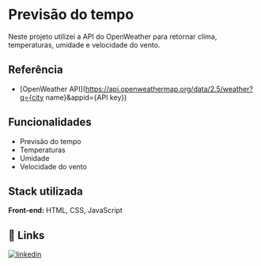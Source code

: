 # Previsão do tempo

Neste projeto utilizei a API do OpenWeather para retornar clima, temperaturas, umidade e  velocidade do vento. 

## Referência

 - [OpenWeather API](https://api.openweathermap.org/data/2.5/weather?q={city name}&appid={API key})

## Funcionalidades

- Previsão do tempo
- Temperaturas
- Umidade
- Velocidade do vento

## Stack utilizada

**Front-end:** HTML, CSS, JavaScript

## 🔗 Links
[![linkedin](https://img.shields.io/badge/linkedin-0A66C2?style=for-the-badge&logo=linkedin&logoColor=white)](https://www.linkedin.com/leonardofv)
